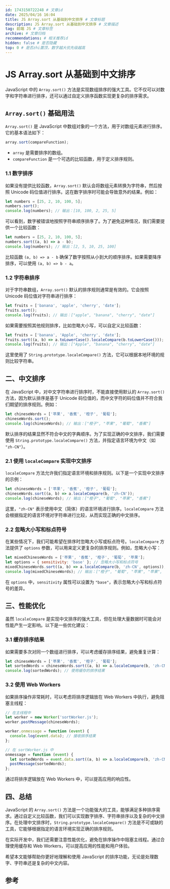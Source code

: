 ```yaml
---
id: 1743150722248 # 文章id
date: 2025/04/16 16:04
title: JS Array.sort 从基础到中文排序 # 文章标题
description: JS Array.sort 从基础到中文排序 # 文章描述
tag: 前端 JS # 文章标签
archive: # 文章归档
recommendations: # 相关推荐id
hidden: false # 是否隐藏
top: 0 # 是否zhi置顶，数字越大优先级越高
---
```


# JS Array.sort 从基础到中文排序

JavaScript 中的 `Array.sort()` 方法是实现数组排序的强大工具。它不仅可以对数字和字符串进行排序，还可以通过自定义排序函数实现更复杂的排序需求。

## `Array.sort()` 基础用法

`Array.sort()` 是 JavaScript 中数组对象的一个方法，用于对数组元素进行排序。它的基本语法如下：

```javascript
array.sort(compareFunction);
```

- `array` 是需要排序的数组。
- `compareFunction` 是一个可选的比较函数，用于定义排序规则。

### 1.1 数字排序

如果没有提供比较函数，`Array.sort()` 默认会将数组元素转换为字符串，然后按照 Unicode 码位值进行排序。这在数字排序时可能会导致意外的结果。例如：

```javascript
let numbers = [25, 2, 10, 100, 5];
numbers.sort();
console.log(numbers); // 输出：[10, 100, 2, 25, 5]
```

可以看到，数字被错误地按照字符串顺序排序了。为了避免这种情况，我们需要提供一个比较函数：

```javascript
let numbers = [25, 2, 10, 100, 5];
numbers.sort((a, b) => a - b);
console.log(numbers); // 输出：[2, 5, 10, 25, 100]
```

比较函数 `(a, b) => a - b` 确保了数字按照从小到大的顺序排序。如果需要降序排序，可以使用 `(a, b) => b - a`。

### 1.2 字符串排序

对于字符串数组，`Array.sort()` 默认的排序规则通常是有效的。它会按照 Unicode 码位值对字符串进行排序：

```javascript
let fruits = ['banana', 'apple', 'cherry', 'date'];
fruits.sort();
console.log(fruits); // 输出：["apple", "banana", "cherry", "date"]
```

如果需要按照其他规则排序，比如忽略大小写，可以自定义比较函数：

```javascript
let fruits = ['banana', 'Apple', 'cherry', 'date'];
fruits.sort((a, b) => a.toLowerCase().localeCompare(b.toLowerCase()));
console.log(fruits); // 输出：["Apple", "banana", "cherry", "date"]
```

这里使用了 `String.prototype.localeCompare()` 方法，它可以根据本地环境的规则比较字符串。

## 二、中文排序

在 JavaScript 中，对中文字符串进行排序时，不能直接使用默认的 `Array.sort()` 方法，因为默认排序是基于 Unicode 码位值的，而中文字符的码位值并不符合我们期望的排序规则。例如：

```javascript
let chineseWords = ['苹果', '香蕉', '橙子', '葡萄'];
chineseWords.sort();
console.log(chineseWords); // 输出：["橙子", "苹果", "葡萄", "香蕉"]
```

默认排序的结果显然不符合中文的字典顺序。为了实现正确的中文排序，我们需要使用 `String.prototype.localeCompare()` 方法，并指定语言环境为中文（如 `"zh-CN"`）。

### 2.1 使用 `localeCompare` 实现中文排序

`localeCompare` 方法允许我们指定语言环境和排序规则。以下是一个实现中文排序的示例：

```javascript
let chineseWords = ['苹果', '香蕉', '橙子', '葡萄'];
chineseWords.sort((a, b) => a.localeCompare(b, 'zh-CN'));
console.log(chineseWords); // 输出：["橙子", "葡萄", "苹果", "香蕉"]
```

这里，`"zh-CN"` 表示使用中文（简体）的语言环境进行排序。`localeCompare` 方法会根据指定的语言环境对字符串进行比较，从而实现正确的中文排序。

### 2.2 忽略大小写和标点符号

在某些情况下，我们可能希望在排序时忽略大小写或标点符号。`localeCompare` 方法提供了 `options` 参数，可以用来定义更复杂的排序规则。例如，忽略大小写：

```javascript
let mixedChineseWords = ['苹果', '香蕉', '橙子', '葡萄', '苹果'];
let options = { sensitivity: 'base' }; // 忽略大小写和标点符号
mixedChineseWords.sort((a, b) => a.localeCompare(b, 'zh-CN', options));
console.log(mixedChineseWords); // 输出：["橙子", "葡萄", "苹果", "苹果", "香蕉"]
```

在 `options` 中，`sensitivity` 属性可以设置为 `"base"`，表示忽略大小写和标点符号的差异。

## 三、性能优化

虽然 `localeCompare` 是实现中文排序的强大工具，但在处理大量数据时可能会对性能产生一定影响。以下是一些优化建议：

### 3.1 缓存排序结果

如果需要多次对同一个数组进行排序，可以考虑缓存排序结果，避免重复计算：

```javascript
let chineseWords = ['苹果', '香蕉', '橙子', '葡萄'];
let sortedWords = chineseWords.sort((a, b) => a.localeCompare(b, 'zh-CN'));
console.log(sortedWords); // 使用缓存的排序结果
```

### 3.2 使用 Web Workers

如果排序操作非常耗时，可以考虑将排序逻辑放在 Web Workers 中执行，避免阻塞主线程：

```javascript
// 在主线程中
let worker = new Worker('sortWorker.js');
worker.postMessage(chineseWords);

worker.onmessage = function (event) {
  console.log(event.data); // 接收排序结果
};

// 在 sortWorker.js 中
onmessage = function (event) {
  let sortedWords = event.data.sort((a, b) => a.localeCompare(b, 'zh-CN'));
  postMessage(sortedWords);
};
```

通过将排序逻辑放在 Web Workers 中，可以提高应用的响应性。

## 四、总结

JavaScript 的 `Array.sort()` 方法是一个功能强大的工具，能够满足多种排序需求。通过自定义比较函数，我们可以实现数字排序、字符串排序以及复杂的中文排序。在处理中文排序时，`String.prototype.localeCompare()` 方法是不可或缺的工具，它能够根据指定的语言环境实现正确的排序规则。

在实际开发中，我们还需要注意性能优化，避免在排序操作中阻塞主线程。通过合理使用缓存和 Web Workers，可以提高应用的性能和用户体验。

希望本文能够帮助你更好地理解和使用 JavaScript 的排序功能，无论是处理数字、字符串还是复杂的中文内容。

## 参考
